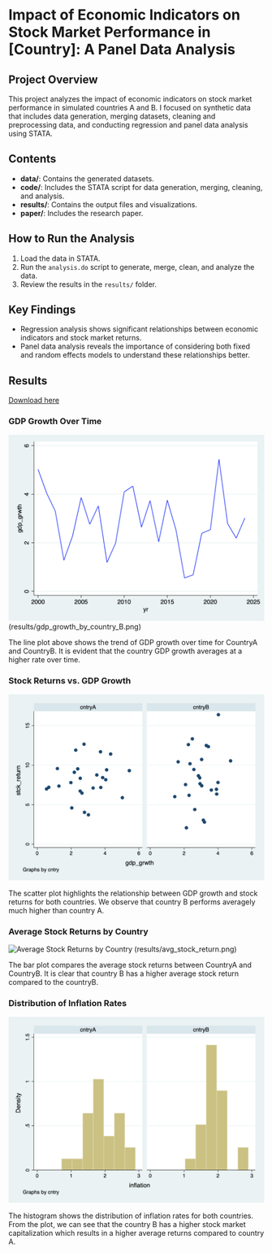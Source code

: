 # Impact of Economic Indicators on Stock Market Performance in [Country]: A Panel Data Analysis

## Project Overview
This project analyzes the impact of economic indicators on stock market performance in simulated countries A and B. I focused on synthetic data that includes data generation, merging datasets, cleaning and preprocessing data, and conducting regression and panel data analysis using STATA.

## Contents
- **data/**: Contains the generated datasets.
- **code/**: Includes the STATA script for data generation, merging, cleaning, and analysis.
- **results/**: Contains the output files and visualizations.
- **paper/**: Includes the research paper.

## How to Run the Analysis
1. Load the data in STATA.
2. Run the `analysis.do` script to generate, merge, clean, and analyze the data.
3. Review the results in the `results/` folder.

## Key Findings
- Regression analysis shows significant relationships between economic indicators and stock market returns.
- Panel data analysis reveals the importance of considering both fixed and random effects models to understand these relationships better.


## Results

[Download here](results/Analysis_Results.pdf)

### GDP Growth Over Time
![GDP Growth Over Time](results/gdp_growth_by_country_A.png)
(results/gdp_growth_by_country_B.png)

The line plot above shows the trend of GDP growth over time for CountryA and CountryB. It is evident that the country GDP growth averages at a higher rate over time.

### Stock Returns vs. GDP Growth
![Stock Returns vs. GDP Growth](results/stck_return_gdp_growth.png)

The scatter plot highlights the relationship between GDP growth and stock returns for both countries. We observe that country B performs averagely much higher than country A.

### Average Stock Returns by Country
![Average Stock Returns by Country](results/average_stock_returns_by_country.png)
(results/avg_stock_return.png)

The bar plot compares the average stock returns between CountryA and CountryB. It is clear that country B has a higher average stock return compared to the countryB.

### Distribution of Inflation Rates
![Distribution of Inflation Rates](results/inflation_distribution.png)

The histogram shows the distribution of inflation rates for both countries. From the plot, we can see that the country B has a higher stock market capitalization which results in a higher average returns compared to country A.
